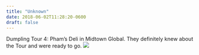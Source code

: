 ```yaml
---
title: "Unknown"
date: 2018-06-02T11:28:20-0600
draft: false
---
```


Dumpling Tour 4: Pham’s Deli in Midtown Global. They definitely knew about the Tour and were ready to go.
![](/images/2018/811977fa57.jpg)
